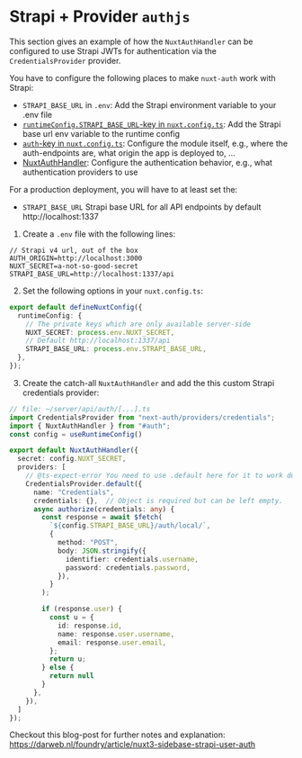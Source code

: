 # Strapi + Provider `authjs`

This section gives an example of how the `NuxtAuthHandler` can be configured to use Strapi JWTs for authentication via the `CredentialsProvider` provider.

You have to configure the following places to make `nuxt-auth` work with Strapi:
- `STRAPI_BASE_URL` in `.env`: Add the Strapi environment variable to your .env file
- [`runtimeConfig.STRAPI_BASE_URL`-key in `nuxt.config.ts`](/nuxt-auth/v0.6/configuration/nuxt-config): Add the Strapi base url env variable to the runtime config
- [`auth`-key in `nuxt.config.ts`](/nuxt-auth/v0.6/configuration/nuxt-config): Configure the module itself, e.g., where the auth-endpoints are, what origin the app is deployed to, ...
- [NuxtAuthHandler](/nuxt-auth/v0.6/configuration/nuxt-auth-handler): Configure the authentication behavior, e.g., what authentication providers to use

For a production deployment, you will have to at least set the:
- `STRAPI_BASE_URL` Strapi base URL for all API endpoints by default http://localhost:1337

1. Create a `.env` file with the following lines:
```env
// Strapi v4 url, out of the box
AUTH_ORIGIN=http://localhost:3000
NUXT_SECRET=a-not-so-good-secret
STRAPI_BASE_URL=http://localhost:1337/api
```

2. Set the following options in your `nuxt.config.ts`:
```ts
export default defineNuxtConfig({
  runtimeConfig: {
    // The private keys which are only available server-side
    NUXT_SECRET: process.env.NUXT_SECRET,
    // Default http://localhost:1337/api
    STRAPI_BASE_URL: process.env.STRAPI_BASE_URL,
  },
});
```

3. Create the catch-all `NuxtAuthHandler` and add the this custom Strapi credentials provider:
```ts
// file: ~/server/api/auth/[...].ts
import CredentialsProvider from "next-auth/providers/credentials";
import { NuxtAuthHandler } from "#auth";
const config = useRuntimeConfig()

export default NuxtAuthHandler({
  secret: config.NUXT_SECRET,
  providers: [
    // @ts-expect-error You need to use .default here for it to work during SSR. May be fixed via Vite at some point
    CredentialsProvider.default({
      name: "Credentials",
      credentials: {},  // Object is required but can be left empty.
      async authorize(credentials: any) {
        const response = await $fetch(
          `${config.STRAPI_BASE_URL}/auth/local/`,
          {
            method: "POST",
            body: JSON.stringify({
              identifier: credentials.username,
              password: credentials.password,
            }),
          }
        );

        if (response.user) {
          const u = {
            id: response.id,
            name: response.user.username,
            email: response.user.email,
          };
          return u;
        } else {
          return null
        }
      },
    }),
  ]
});
```

Checkout this blog-post for further notes and explanation: https://darweb.nl/foundry/article/nuxt3-sidebase-strapi-user-auth
